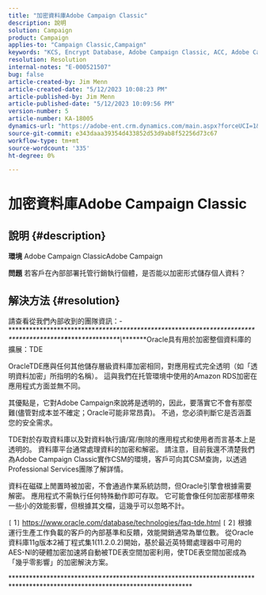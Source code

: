 ```yaml
---
title: "加密資料庫Adobe Campaign Classic"
description: 說明
solution: Campaign
product: Campaign
applies-to: "Campaign Classic,Campaign"
keywords: "KCS, Encrypt Database, Adobe Campaign Classic, ACC, Adobe Campaign, FAQ"
resolution: Resolution
internal-notes: "E-000521507"
bug: false
article-created-by: Jim Menn
article-created-date: "5/12/2023 10:08:23 PM"
article-published-by: Jim Menn
article-published-date: "5/12/2023 10:09:56 PM"
version-number: 5
article-number: KA-18005
dynamics-url: "https://adobe-ent.crm.dynamics.com/main.aspx?forceUCI=1&pagetype=entityrecord&etn=knowledgearticle&id=5a013a7c-11f1-ed11-8849-6045bd006295"
source-git-commit: e343daaa39354d433852d53d9ab8f52256d73c67
workflow-type: tm+mt
source-wordcount: '335'
ht-degree: 0%

---
```


# 加密資料庫Adobe Campaign Classic

## 說明 {#description}


<b>環境</b>
Adobe Campaign ClassicAdobe Campaign

<b>問題</b>
若客戶在內部部署托管行銷執行個體，是否能以加密形式儲存個人資料？


## 解決方法 {#resolution}


請查看從我們內部收到的團隊資訊：- \*\*\*\*\*\*\*\*\*\*\*\*\*\*\*\*\*\*\*\*\*\*\*\*\**\*\*\*\*\*\*\*\*\*\*\*\*\*\*\*\*\*\*\*\*\**\*\*\*\*\*\**\**\**\**\**\**\**\*\*\****\**\*\***\*\*\*\*\****\*\*\**\*\*\*\****\*\*\*\*\*\**\*\*\*\*\*****\****\*\*\*\**\***\**\*\*\*\*\**\*\*\\*\*\*\*\*\*\*\*Oracle具有用於加密整個資料庫的擴展：TDE

OracleTDE應與任何其他儲存層級資料庫加密相同，對應用程式完全透明（如「透明資料加密」所指明的名稱）。 這與我們在托管環境中使用的Amazon RDS加密在應用程式方面並無不同。

其優點是，它對Adobe Campaign來說將是透明的，因此，要落實它不會有那麼難(儘管對成本並不確定；Oracle可能非常昂貴)。 不過，您必須判斷它是否涵蓋您的安全需求。

TDE對於存取資料庫以及對資料執行讀/寫/刪除的應用程式和使用者而言基本上是透明的。 資料庫平台通常處理資料的加密和解密。 請注意，目前我還不清楚我們為Adobe Campaign Classic實作CSM的環境，客戶可向其CSM查詢，以透過Professional Services團隊了解詳情。

資料在磁碟上閒置時被加密，不會通過作業系統訪問，但Oracle引擎會根據需要解密。 應用程式不需執行任何特殊動作即可存取。 它可能會像任何加密那樣帶來一些小的效能影響，但根據其文檔，這幾乎可以忽略不計。

`[` 1`]`  https://www.oracle.com/database/technologies/faq-tde.html
`[` 2`]`  根據運行生產工作負載的客戶的內部基準和反饋，效能開銷通常為單位數。 從Oracle資料庫11g版本2補丁程式集1(11.2.0.2)開始，基於最近英特爾處理器中可用的AES-NI的硬體加密加速將自動被TDE表空間加密利用，使TDE表空間加密成為「幾乎零影響」的加密解決方案。

\*\*\*\*\*\*\*\*\*\*\*\*\*\*\*\*\*\*\*\*\*\*\*\*\*\*\**\*\*\*\**\*\*\*\*\*\*\*\*\*\*\*\*\*\*\*\*\*\*\*\*\*\*\*\*\*\*\*\*\*\*\*\*\*\*\*\*\*\*\*\*\*\*\*\*\*\*\*\*\*\*\*\*\*\*\*\*\*\*\*\*\*\*\*\*\*\*\*\*\*\*\*\*\*\*\*\*\*\*\*\*\*\*\*\*\*\*\*\*\*\*\*\*\*
